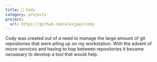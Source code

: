 ```yaml
---
title: 📒 Cody
category: projects
project:
  url: https://github.com/alexjpaz/cody
---
```


Cody was created out of a need to manage the large amount of git repositories that were piling up on my workstation. With the advent of *micro-services* and having to hop between repositories it became necassary to develop a tool that would help.
